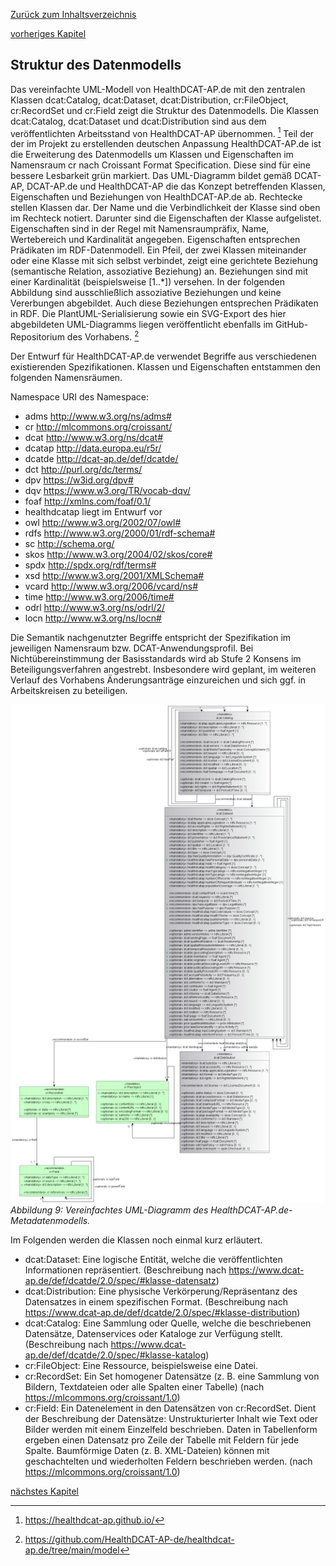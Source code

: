 [Zurück zum Inhaltsverzeichnis](https://healthdcat-ap-de.github.io/healthdcat-ap.de/report_stage_1.html)

[vorheriges Kapitel](https://healthdcat-ap-de.github.io/healthdcat-ap.de/report_stage_1/2_Ausrichtung_des_Datenmodells_an_den_Anforderungen_der_Forschung/2.6_Konzept_HealthDCAT-AP.de/2.6.5_Erweiterung_des_Datenmodells_mit_Konzepten_aus_dem_Data_Privacy_Vocabulary.html)
## Struktur des Datenmodells
Das vereinfachte UML-Modell von HealthDCAT-AP.de mit den zentralen Klassen dcat:Catalog, dcat:Dataset, dcat:Distribution, cr:FileObject, cr:RecordSet und cr:Field zeigt die Struktur des Datenmodells. Die Klassen dcat:Catalog, dcat:Dataset und dcat:Distribution sind aus dem veröffentlichten Arbeitsstand von HealthDCAT-AP übernommen. [^55] Teil der der im Projekt zu erstellenden deutschen Anpassung HealthDCAT-AP.de ist die Erweiterung des Datenmodells um Klassen und Eigenschaften im Namensraum cr nach Croissant Format Specification. Diese sind für eine bessere Lesbarkeit grün markiert.
Das UML-Diagramm bildet gemäß DCAT-AP, DCAT-AP.de und HealthDCAT-AP die das Konzept betreffenden Klassen, Eigenschaften und Beziehungen von HealthDCAT-AP.de ab. Rechtecke stellen Klassen dar. Der Name und die Verbindlichkeit der Klasse sind oben im Rechteck notiert. Darunter sind die Eigenschaften der Klasse aufgelistet. Eigenschaften sind in der Regel mit Namensraumpräfix, Name, Wertebereich und Kardinalität angegeben. Eigenschaften entsprechen Prädikaten im RDF-Datenmodell. Ein Pfeil, der zwei Klassen miteinander oder eine Klasse mit sich selbst verbindet, zeigt eine gerichtete Beziehung (semantische Relation, assoziative Beziehung) an. Beziehungen sind mit einer Kardinalität (beispielsweise [1..*]) versehen. In der folgenden Abbildung sind ausschließlich assoziative Beziehungen und keine Vererbungen abgebildet. Auch diese Beziehungen entsprechen Prädikaten in RDF.
Die PlantUML-Serialisierung sowie ein SVG-Export des hier abgebildeten UML-Diagramms liegen veröffentlicht ebenfalls im GitHub-Repositorium des Vorhabens. [^56]

Der Entwurf für HealthDCAT-AP.de verwendet Begriffe aus verschiedenen existierenden Spezifikationen. Klassen und Eigenschaften entstammen den folgenden Namensräumen.

Namespace URI des Namespace:
* adms http://www.w3.org/ns/adms#
* cr http://mlcommons.org/croissant/
* dcat http://www.w3.org/ns/dcat#
* dcatap http://data.europa.eu/r5r/
* dcatde http://dcat-ap.de/def/dcatde/
* dct http://purl.org/dc/terms/
* dpv https://w3id.org/dpv#
* dqv https://www.w3.org/TR/vocab-dqv/
* foaf http://xmlns.com/foaf/0.1/
* healthdcatap liegt im Entwurf vor
* owl http://www.w3.org/2002/07/owl#
* rdfs http://www.w3.org/2000/01/rdf-schema#
* sc http://schema.org/
* skos http://www.w3.org/2004/02/skos/core#
* spdx http://spdx.org/rdf/terms#
* xsd http://www.w3.org/2001/XMLSchema#
* vcard http://www.w3.org/2006/vcard/ns#
* time http://www.w3.org/2006/time#
* odrl http://www.w3.org/ns/odrl/2/
* locn http://www.w3.org/ns/locn#

Die Semantik nachgenutzter Begriffe entspricht der Spezifikation im jeweiligen Namensraum bzw. DCAT-Anwendungsprofil. Bei Nichtübereinstimmung der Basisstandards wird ab Stufe 2 Konsens im Beteiligungsverfahren angestrebt. Insbesondere wird geplant, im weiteren Verlauf des Vorhabens Änderungsanträge einzureichen und sich ggf. in Arbeitskreisen zu beteiligen.

![UML](https://github.com/HealthDCAT-AP-de/healthdcat-ap.de/blob/main/images/9_UML.png?raw=true)
*Abbildung 9: Vereinfachtes UML-Diagramm des HealthDCAT-AP.de-Metadatenmodells.*

Im Folgenden werden die Klassen noch einmal kurz erläutert.
* dcat:Dataset: Eine logische Entität, welche die veröffentlichten Informationen repräsentiert. (Beschreibung nach https://www.dcat-ap.de/def/dcatde/2.0/spec/#klasse-datensatz)
* dcat:Distribution: Eine physische Verkörperung/Repräsentanz des Datensatzes in einem spezifischen Format. (Beschreibung nach https://www.dcat-ap.de/def/dcatde/2.0/spec/#klasse-distribution)
* dcat:Catalog: Eine Sammlung oder Quelle, welche die beschriebenen Datensätze, Datenservices oder Kataloge zur Verfügung stellt. (Beschreibung nach https://www.dcat-ap.de/def/dcatde/2.0/spec/#klasse-katalog)
* cr:FileObject: Eine Ressource, beispielsweise eine Datei.
* cr:RecordSet: Ein Set homogener Datensätze (z. B. eine Sammlung von Bildern, Textdateien oder alle Spalten einer Tabelle) (nach https://mlcommons.org/croissant/1.0)
* cr:Field: Ein Datenelement in den Datensätzen von cr:RecordSet. Dient der Beschreibung der Datensätze: Unstrukturierter Inhalt wie Text oder Bilder werden mit einem Einzelfeld beschrieben. Daten in Tabellenform ergeben einen Datensatz pro Zeile der Tabelle mit Feldern für jede Spalte. Baumförmige Daten (z. B. XML-Dateien) können mit geschachtelten und wiederholten Feldern beschrieben werden.  (nach https://mlcommons.org/croissant/1.0)

[nächstes Kapitel](https://healthdcat-ap-de.github.io/healthdcat-ap.de/report_stage_1/2_Ausrichtung_des_Datenmodells_an_den_Anforderungen_der_Forschung/2.7_Self-Assessment_HealthDCAT-AP.de_nach_Common_Assessment_Method_for_Standards_and_Specifications.html)

[^55]:https://healthdcat-ap.github.io/
[^56]:https://github.com/HealthDCAT-AP-de/healthdcat-ap.de/tree/main/model
